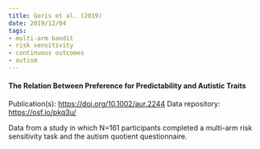 ```yaml
---
title: Goris et al. (2019)
date: 2019/12/04
tags:
- multi-arm bandit
- risk sensitivity
- continuous outcomes
- autism
---
```


#### The Relation Between Preference for Predictability and Autistic Traits

Publication(s): https://doi.org/10.1002/aur.2244
Data repository: https://osf.io/pkq3u/

Data from a study in which N=161 participants completed a multi-arm risk sensitivity task and the autism quotient questionnaire.
